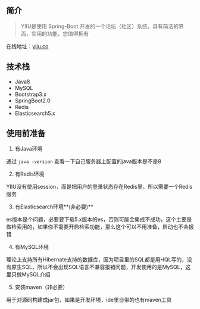 ## 简介

> YIIU是使用 Spring-Boot 开发的一个论坛（社区）系统，具有简洁的界面，实用的功能，您值得拥有

在线地址：[yiiu.co](https://yiiu.co/)

## 技术栈

- Java8
- MySQL
- Bootstrap3.x
- SpringBoot2.0
- Redis
- Elasticsearch5.x

## 使用前准备

1. 有Java环境

  通过 `java -version` 查看一下自己服务器上配置的java版本是不是8

2. 有Redis环境

  YIIU没有使用session，而是把用户的登录状态存在Redis里，所以需要一个Redis服务
    
3. 有Elasticsearch环境**(非必要)**
    
  es版本是个问题，必要要下载5.x版本的es，否则可能会集成不成功，这个主要是做检索用的，如果你不需要开启检索功能，那么这个可以不用准备，启动也不会报错
    
4. 有MySQL环境
    
  理论上支持所有Hibernate支持的数据库，因为项目里的SQL都是用HQL写的，没有原生SQL，所以不会出现SQL语言不兼容报错问题，开发使用的是MySQL，这里只做MySQL介绍
    
5. 安装maven（非必要）
  
  用于对源码构建成jar包，如果是开发环境，ide里自带的也有maven工具